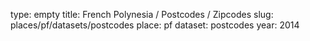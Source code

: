type: empty
title: French Polynesia / Postcodes / Zipcodes
slug: places/pf/datasets/postcodes
place: pf
dataset: postcodes
year: 2014
